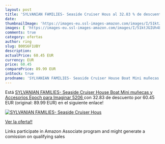 ```yaml
---
layout: post
title: 'SYLVANIAN FAMILIES- Seaside Cruiser Hous al 32.83 % de descuento'
date: 
thumbnailImage: 'https://images-eu.ssl-images-amazon.com/images/I/51ktJGIUh4L._SL200_.jpg'
images: [ 'https://images-eu.ssl-images-amazon.com/images/I/51ktJGIUh4L._SL200_.jpg' ]
comments: true
category: ofertas
author: ring
slug: B00S6F1UBY
description:
actualPrice: 60.45 EUR
currency: EUR
price: 60.45
comparePrice: 89.99 EUR
inStock: true
prodname: 'SYLVANIAN FAMILIES- Seaside Cruiser House Boat Mini muñecas y Accesorios   Epoch para Imaginar 5206 '
---
```


Está [SYLVANIAN FAMILIES- Seaside Cruiser House Boat Mini muñecas y Accesorios   Epoch para Imaginar 5206 ](https://www.amazon.es/dp/B00S6F1UBY/?tag=tolees-21) con 32.83 de descuento por 60.45 EUR (original: 89.99 EUR) en el siguiente enlace!

[![SYLVANIAN FAMILIES- Seaside Cruiser Hous](https://images-eu.ssl-images-amazon.com/images/I/51ktJGIUh4L._SL200_.jpg)](https://www.amazon.es/dp/B00S6F1UBY/?tag=tolees-21)

[Ver la oferta!!](https://www.amazon.es/dp/B00S6F1UBY/?tag=tolees-21)

Links participate in Amazon Associate program and might generate a comission on qualifying sales


